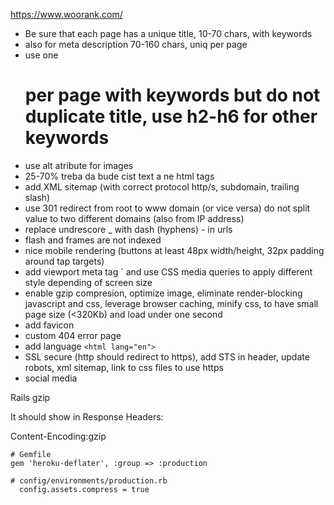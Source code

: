 https://www.woorank.com/

* Be sure that each page has a unique title, 10-70 chars, with keywords
* also for meta description 70-160 chars, uniq per page
* use one <h1> per page with keywords but do not duplicate title, use h2-h6 for other keywords
* use alt atribute for images
* 25-70% treba da bude cist text a ne html tags
* add XML sitemap (with correct protocol http/s, subdomain, trailing slash)
* use 301 redirect from root to www domain (or vice versa) do not split value to two different domains (also from IP address)
* replace undrescore _ with dash (hyphens) - in urls
* flash and frames are not indexed
* nice mobile rendering (buttons at least 48px width/height, 32px padding around tap targets)
* add viewport meta tag `<meta name="viewport" content="initial-scale=1.0, width=device-width"> and use CSS media queries to apply different style depending of screen size
* enable gzip compresion, optimize image, eliminate render-blocking javascript and css, leverage browser caching, minify css, to have small page size (<320Kb) and load under one second
* add favicon
* custom 404 error page
* add language `<html lang="en">`
* SSL secure (http should redirect to https), add STS in header, update robots, xml sitemap, link to css files to use https
* social media

Rails gzip

It should show in Response Headers:

Content-Encoding:gzip

~~~
# Gemfile
gem 'heroku-deflater', :group => :production

# config/environments/production.rb
  config.assets.compress = true
~~~



